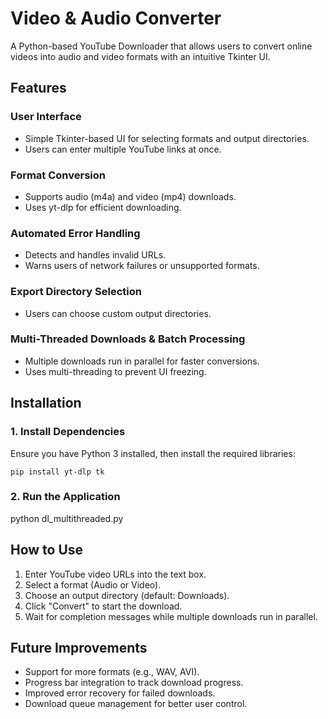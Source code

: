 # Video & Audio Converter

A Python-based YouTube Downloader that allows users to convert online videos into audio and video formats with an intuitive Tkinter UI.

## Features

### User Interface
- Simple Tkinter-based UI for selecting formats and output directories.
- Users can enter multiple YouTube links at once.

### Format Conversion
- Supports audio (m4a) and video (mp4) downloads.
- Uses yt-dlp for efficient downloading.

### Automated Error Handling
- Detects and handles invalid URLs.
- Warns users of network failures or unsupported formats.

### Export Directory Selection
- Users can choose custom output directories.

### Multi-Threaded Downloads & Batch Processing
- Multiple downloads run in parallel for faster conversions.
- Uses multi-threading to prevent UI freezing.

## Installation

### 1. Install Dependencies
Ensure you have Python 3 installed, then install the required libraries:

```
pip install yt-dlp tk
```

### 2. Run the Application

python dl_multithreaded.py

## How to Use

1. Enter YouTube video URLs into the text box.
2. Select a format (Audio or Video).
3. Choose an output directory (default: Downloads).
4. Click "Convert" to start the download.
5. Wait for completion messages while multiple downloads run in parallel.

## Future Improvements

- Support for more formats (e.g., WAV, AVI).
- Progress bar integration to track download progress.
- Improved error recovery for failed downloads.
- Download queue management for better user control.
